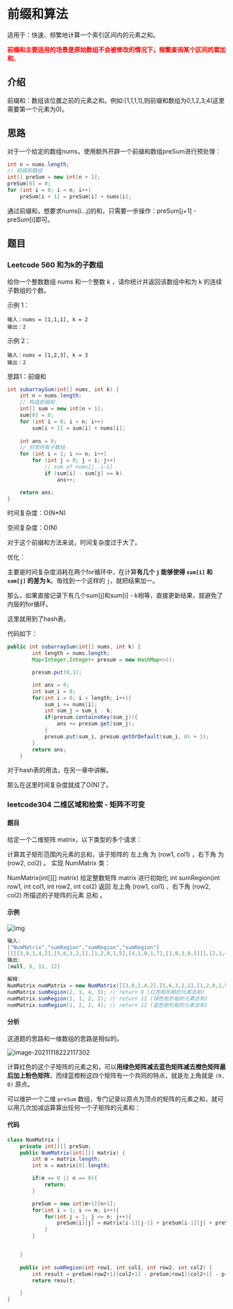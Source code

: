 # 前缀和算法

适用于：快速、频繁地计算一个索引区间内的元素之和。

<font color=red>**前缀和主要适用的场景是原始数组不会被修改的情况下，频繁查询某个区间的累加和**。</font>

## 介绍

前缀和：数组该位置之前的元素之和。例如:[1,1,1,1],则前缀和数组为0,1,2,3,4(这里需要第一个元素为0)。

## 思路

对于一个给定的数组nums，使用额外开辟一个前缀和数组preSum进行预处理：

```java
int n = nums.length;
// 前缀和数组
int[] preSum = new int[n + 1];
preSum[0] = 0;
for (int i = 0; i < n; i++)
    preSum[i + 1] = preSum[i] + nums[i];
```

通过前缀和，想要求nums[i...j]的和，只需要一步操作：preSum[j+1] - preSum[i]即可。

## 题目

### Leetcode 560 和为k的子数组 

给你一个整数数组 nums 和一个整数 k ，请你统计并返回该数组中和为 k 的连续子数组的个数。

示例 1：

```
输入：nums = [1,1,1], k = 2
输出：2
```


示例 2：

```
输入：nums = [1,2,3], k = 3
输出：2
```

思路1：前缀和

```java
int subarraySum(int[] nums, int k) {
    int n = nums.length;
    // 构造前缀和
    int[] sum = new int[n + 1];
    sum[0] = 0; 
    for (int i = 0; i < n; i++)
        sum[i + 1] = sum[i] + nums[i];
    
    int ans = 0;
    // 穷举所有子数组
    for (int i = 1; i <= n; i++)
        for (int j = 0; j < i; j++)
            // sum of nums[j..i-1]
            if (sum[i] - sum[j] == k)
                ans++;

    return ans;
}
```

时间复杂度：O(N*N)

空间复杂度：O(N)

对于这个前缀和方法来说，时间复杂度过于大了。

优化：

主要是时间复杂度消耗在两个for循环中，在计算**有几个 `j` 能够使得 `sum[i]` 和 `sum[j]` 的差为 k**。毎找到一个这样的 `j`，就把结果加一。

那么，如果直接记录下有几个sum[j]和sum[i] - k相等，直接更新结果，就避免了内层的for循环。

这里就用到了hash表。

代码如下：

```java
public int subarraySum(int[] nums, int k) {
        int length = nums.length;
        Map<Integer,Integer> presum = new HashMap<>();

        presum.put(0,1);

        int ans = 0;
        int sum_i = 0;
        for(int i = 0; i < length; i++){
            sum_i += nums[i];
            int sum_j = sum_i - k;
            if(presum.containsKey(sum_j)){
                ans += presum.get(sum_j);
            }
            presum.put(sum_i, presum.getOrDefault(sum_i, 0) + 1);
        }
        return ans;
    }
```

对于hash表的用法，在另一章中讲解。

那么在这里时间复杂度就成了O(N)了。

###  leetcode304 二维区域和检索 - 矩阵不可变 

#### 题目

给定一个二维矩阵 matrix，以下类型的多个请求：

计算其子矩形范围内元素的总和，该子矩阵的 左上角 为 (row1, col1) ，右下角 为 (row2, col2) 。
实现 NumMatrix 类：

NumMatrix(int[][] matrix) 给定整数矩阵 matrix 进行初始化
int sumRegion(int row1, int col1, int row2, int col2) 返回 左上角 (row1, col1) 、右下角 (row2, col2) 所描述的子矩阵的元素 总和 。

#### 示例

![img](F:\git资料\Learning-summary\Picture\Leetcode\1626332422-wUpUHT-image.png)

```java
输入: 
["NumMatrix","sumRegion","sumRegion","sumRegion"]
[[[[3,0,1,4,2],[5,6,3,2,1],[1,2,0,1,5],[4,1,0,1,7],[1,0,3,0,5]]],[2,1,4,3],[1,1,2,2],[1,2,2,4]]
输出: 
[null, 8, 11, 12]

解释:
NumMatrix numMatrix = new NumMatrix([[3,0,1,4,2],[5,6,3,2,1],[1,2,0,1,5],[4,1,0,1,7],[1,0,3,0,5]]]);
numMatrix.sumRegion(2, 1, 4, 3); // return 8 (红色矩形框的元素总和)
numMatrix.sumRegion(1, 1, 2, 2); // return 11 (绿色矩形框的元素总和)
numMatrix.sumRegion(1, 2, 2, 4); // return 12 (蓝色矩形框的元素总和)
```

#### 分析

这道题的思路和一维数组的思路是相似的。

![image-20211118222117302](F:\git资料\Learning-summary\Picture\Leetcode\image-20211118222117302.png)

计算红色的这个子矩阵的元素之和，可以**用绿色矩阵减去蓝色矩阵减去橙色矩阵最后加上粉色矩阵**，而绿蓝橙粉这四个矩阵有一个共同的特点，就是左上角就是 `(0, 0)` 原点。

可以维护一个二维 `preSum` 数组，专门记录以原点为顶点的矩阵的元素之和，就可以用几次加减运算算出任何一个子矩阵的元素和：

#### 代码

```java
class NumMatrix {
    private int[][] preSum;
    public NumMatrix(int[][] matrix) {
        int m = matrix.length;
        int n = matrix[0].length;

        if(m == 0 || n == 0){
            return;
        }

        preSum = new int[m+1][n+1];
        for(int i = 1; i <= m; i++){
            for(int j = 1; j <= n; j++){
                preSum[i][j] = matrix[i-1][j-1] + preSum[i-1][j] + preSum[i][j-1] - preSum[i-1][j-1];
            }
        }


    }
    
    public int sumRegion(int row1, int col1, int row2, int col2) {
        int result = preSum[row2+1][col2+1] - preSum[row1][col2+1] - preSum[row2+1][col1] + preSum[row1][col1];
        return result;

    }
}
```


